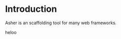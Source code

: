
# Introduction

Asher is an scaffolding tool for many web frameworks.

<div style="align-content: baseline">
heloo
</div>  